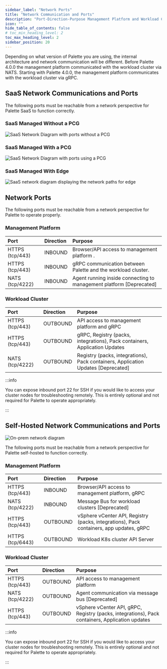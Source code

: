 ```yaml
---
sidebar_label: "Network Ports"
title: "Network Communication and Ports"
description: "Port-Direction-Purpose Management Platform and Workload Clusters"
icon: ""
hide_table_of_contents: false
# toc_min_heading_level: 2
toc_max_heading_level: 2
sidebar_position: 20
---
```


Depending on what version of Palette you are using, the internal architecture and network communication will be
different. Before Palette 4.0.0 the management platform communicated with the workload cluster via NATS. Starting with
Palette 4.0.0, the management platform communicates with the workload cluster via gRPC.

## SaaS Network Communications and Ports

The following ports must be reachable from a network perspective for Palette SaaS to function correctly.

### SaaS Managed Without a PCG

![SaaS Network Diagram with ports without a PCG](/architecture_networking-ports_saas-network-diagram-grpc-no-pcg.webp)

### SaaS Managed With a PCG

![SaaS Network Diagram with ports using a PCG](/architecture_networking-ports_saas-network-diagram-grpc.webp "title=SaaS Network Diagram with ports w/PCG")

### SaaS Managed With Edge

![SaaS network diagram displaying the network paths for edge](/architecture_networking-ports_saas-network-diagram-edge-grpc.webp)

## Network Ports

The following ports must be reachable from a network perspective for Palette to operate properly.

### Management Platform

| Port            | Direction | Purpose                                                             |
| :-------------- | :-------- | :------------------------------------------------------------------ |
| HTTPS (tcp/443) | INBOUND   | Browser/API access to management platform .                         |
| HTTPS (tcp/443) | INBOUND   | gRPC communication between Palette and the workload cluster.        |
| NATS (tcp/4222) | INBOUND   | Agent running inside connecting to management platform [Deprecated] |

### Workload Cluster

| Port            | Direction | Purpose                                                                           |
| :-------------- | :-------- | :-------------------------------------------------------------------------------- |
| HTTPS (tcp/443) | OUTBOUND  | API access to management platform and gRPC                                        |
| HTTPS (tcp/443) | OUTBOUND  | gRPC, Registry (packs, integrations), Pack containers, Application Updates        |
| NATS (tcp/4222) | OUTBOUND  | Registry (packs, integrations), Pack containers, Application Updates [Deprecated] |

:::info

You can expose inbound port 22 for SSH if you would like to access your cluster nodes for troubleshooting remotely. This
is entirely optional and not required for Palette to operate appropriately.

:::

## Self-Hosted Network Communications and Ports

![On-prem network diagram](/architecture_networking-ports_on_prem_network-diagram-grpc.webp)

The following ports must be reachable from a network perspective for Palette self-hosted to function correctly.

### Management Platform

| **Port**         | **Direction** | **Purpose**                                                                             |
| :--------------- | :------------ | :-------------------------------------------------------------------------------------- |
| HTTPS (tcp/443)  | INBOUND       | Browser/API access to management platform, gRPC                                         |
| NATS (tcp/4222)  | INBOUND       | Message Bus for workload clusters [Deprecated]                                          |
| HTTPS (tcp/443)  | OUTBOUND      | vSphere vCenter API, Registry (packs, integrations), Pack containers, app updates, gRPC |
| HTTPS (tcp/6443) | OUTBOUND      | Workload K8s cluster API Server                                                         |

### Workload Cluster

| **Port**        | **Direction** | **Purpose**                                                                                     |
| :-------------- | :------------ | :---------------------------------------------------------------------------------------------- |
| HTTPS (tcp/443) | OUTBOUND      | API access to management platform                                                               |
| NATS (tcp/4222) | OUTBOUND      | Agent communication via message bus [Deprecated]                                                |
| HTTPS (tcp/443) | OUTBOUND      | vSphere vCenter API, gRPC, Registry (packs, integrations), Pack containers, Application updates |

:::info

You can expose inbound port 22 for SSH if you would like to access your cluster nodes for troubleshooting remotely. This
is entirely optional and not required for Palette to operate appropriately.

:::
